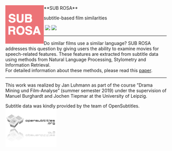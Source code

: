 <img src="https://raw.githubusercontent.com/bbrause/subrosa/master/img/subrosa_logo.png" alt="SUB ROSA" title="SUB ROSA" height="120" align="left">
**SUB ROSA**

subtitle-based film similarities 


<img src="https://img.shields.io/github/repo-size/bbrause/subrosa" alt="" title=""/> <img src="https://img.shields.io/github/last-commit/bbrause/subrosa"/> <img src="https://img.shields.io/pypi/pyversions/subrosa"/>


----

Do similar films use a similar language? SUB ROSA addresses this question by giving users the ability to examine movies for  speech-related features. These features are extracted from subtitle data using methods from Natural Language Processing, Stylometry and Information Retrieval.  
For detailed information about these methods, please read this [paper](https://github.com/bbrause/subrosa/raw/master/Luhmann_2019_MovieSimilarities.pdf). 

----

This work was realized by Jan Luhmann as part of the course ”Drama Mining und Film-Analyse” (summer semester 2019) under the supervision of Manuel Burghardt and Jochen Tiepmar at the University of Leipzig.  

Subtitle data was kindly provided by the team of OpenSubtitles.  
<img src="https://raw.githubusercontent.com/bbrause/subrosa/master/img/opensubtitles_logo.png" title="OpenSubtitles" height="120"/>
